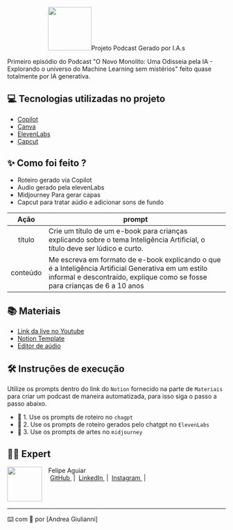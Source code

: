 <p align="center">
<img 
    src="./assets/capa.jpg"
    width="100"

# Projeto Podcast Gerado por I.A.s

Primeiro episódio do Podcast "O Novo Monolito: Uma Odisseia pela IA - Explorando o universo do Machine Learning sem mistérios" feito quase totalmente por IA generativa.

## 💻 Tecnologias utilizadas no projeto

- [Copilot](https://copilot.microsoft.com/)
- [Canva](https://www.canva.com/)
- [ElevenLabs](https://beta.elevenlabs.io/)
- [Capcut](https://www.capcut.com/pt-br/)

## ✨ Como foi feito ?

- Roteiro gerado via Copilot
- Audio gerado pela elevenLabs
- Midjourney Para gerar capas
- Capcut para tratar aúdio e adicionar sons de fundo

|   Ação   | prompt                                                                                                                                                                                                                                                                         |
| :------: | ------------------------------------------------------------------------------------------------------------------------------------------------------------------------------------------------------------------------------------------------------------------------------ |
|  título  | Crie um título de um e-book para crianças explicando sobre o tema Inteligência Artificial, o título deve ser lúdico e curto.                                                  |
| conteúdo | Me escreva em formato de e-book explicando o que é a Inteligência Artificial Generativa em um estilo informal e descontraído, explique como se fosse para crianças de 6 a 10 anos|



## 📚 Materiais

- [Link da live no Youtube](https://www.youtube.com)
- [Notion Template](https://helpful-jump-17b.notion.site/PAS-Podcast-AI-Studio-210489e15d7a4a73b743bb159e45d06f?pvs=4)
- [Editor de aúdio](https://www.capcut.com/editor?from_page=landing_page&__action_from=picture_V%C3%ADdeos%20profissionais%20em%20minutos,%20n%C3%A3o%20em%20horas.)


## 🛠️ Instruções de execução

Utilize os prompts dentro do link do `Notion` fornecido na parte de `Materiais` para criar um podcast de maneira automatizada, para isso siga o passo a passo abaixo.

- 🤖 1. Use os prompts de roteiro no `chagpt`
- 🤖 2. Use os prompts de roteiro gerados pelo chatgpt no  `ElevenLabs`
- 🤖 3. Use os prompts de artes no `midjourney`

## 👨‍💻 Expert

<p>
    <img 
      align=left 
      margin=10 
      width=80 
      src="https://avatars.githubusercontent.com/u/37452836?v=4"
    />
    <p>&nbsp&nbsp&nbspFelipe Aguiar<br>
    &nbsp&nbsp&nbsp
    <a 
        href="https://github.com/felipeAguiarCode">
        GitHub
    </a>
    &nbsp;|&nbsp;
    <a 
        href="www.linkedin.com/in/felipe-exe">
        LinkedIn
    </a>
    &nbsp;|&nbsp;
    <a 
        href="https://www.instagram.com/felipeaguiar.exe/">
        Instagram
    </a>
    &nbsp;|&nbsp;</p>
</p>
<br/><br/>
<p>

---

⌨️ com 💜 por [Andrea Giulianni]
